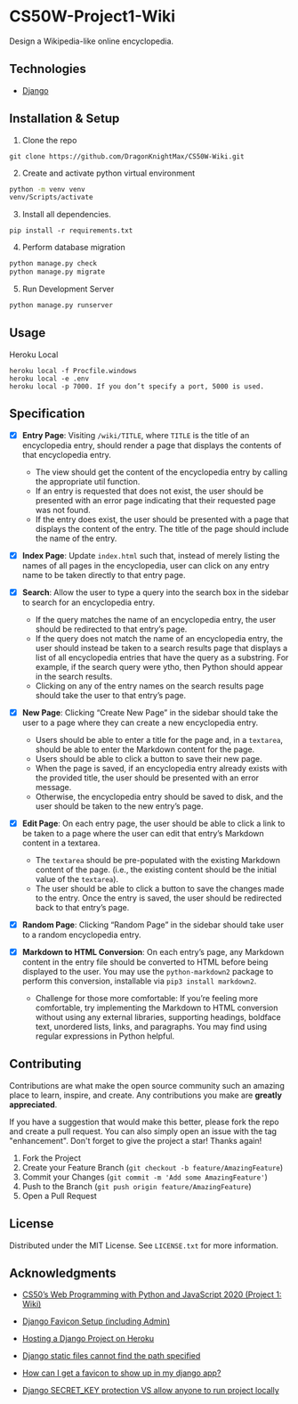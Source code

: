 # CS50W-Project1-Wiki

Design a Wikipedia-like online encyclopedia.

## Technologies

* [Django](https://www.djangoproject.com/)

## Installation & Setup

1. Clone the repo
  
```shell
git clone https://github.com/DragonKnightMax/CS50W-Wiki.git
```

2. Create and activate python virtual environment

```bash
python -m venv venv
venv/Scripts/activate
```

3. Install all dependencies.

```shell
pip install -r requirements.txt
```

4. Perform database migration

```bash
python manage.py check
python manage.py migrate
```

5. Run Development Server

```bash
python manage.py runserver
```

## Usage

Heroku Local

```shell
heroku local -f Procfile.windows
heroku local -e .env
heroku local -p 7000. If you don’t specify a port, 5000 is used.
```

## Specification

* [X] **Entry Page**: Visiting `/wiki/TITLE`, where `TITLE` is the title of an encyclopedia entry, should render a page that displays the contents of that encyclopedia entry.
  * The view should get the content of the encyclopedia entry by calling the appropriate util function.
  * If an entry is requested that does not exist, the user should be presented with an error page indicating that their requested page was not found.
  * If the entry does exist, the user should be presented with a page that displays the content of the entry. The title of the page should include the name of the entry.

* [X] **Index Page**: Update `index.html` such that, instead of merely listing the names of all pages in the encyclopedia, user can click on any entry name to be taken directly to that entry page.

* [X] **Search**: Allow the user to type a query into the search box in the sidebar to search for an encyclopedia entry.
  * If the query matches the name of an encyclopedia entry, the user should be redirected to that entry’s page.
  * If the query does not match the name of an encyclopedia entry, the user should instead be taken to a search results page that displays a list of all encyclopedia entries that have the query as a substring. For example, if the search query were ytho, then Python should appear in the search results.
  * Clicking on any of the entry names on the search results page should take the user to that entry’s page.

* [X] **New Page**: Clicking “Create New Page” in the sidebar should take the user to a page where they can create a new encyclopedia entry.
  * Users should be able to enter a title for the page and, in a `textarea`, should be able to enter the Markdown content for the page.
  * Users should be able to click a button to save their new page.
  * When the page is saved, if an encyclopedia entry already exists with the provided title, the user should be presented with an error message.
  * Otherwise, the encyclopedia entry should be saved to disk, and the user should be taken to the new entry’s page.

* [X] **Edit Page**: On each entry page, the user should be able to click a link to be taken to a page where the user can edit that entry’s Markdown content in a textarea.
  * The `textarea` should be pre-populated with the existing Markdown content of the page. (i.e., the existing content should be the initial value of the `textarea`).
  * The user should be able to click a button to save the changes made to the entry.
  Once the entry is saved, the user should be redirected back to that entry’s page.

* [X] **Random Page**: Clicking “Random Page” in the sidebar should take user to a random encyclopedia entry.

* [X] **Markdown to HTML Conversion**: On each entry’s page, any Markdown content in the entry file should be converted to HTML before being displayed to the user. You may use the `python-markdown2` package to perform this conversion, installable via `pip3 install markdown2`.
  * Challenge for those more comfortable: If you’re feeling more comfortable, try implementing the Markdown to HTML conversion without using any external libraries, supporting headings, boldface text, unordered lists, links, and paragraphs. You may find using regular expressions in Python helpful.

## Contributing

Contributions are what make the open source community such an amazing place to learn, inspire, and create. Any contributions you make are **greatly appreciated**.

If you have a suggestion that would make this better, please fork the repo and create a pull request. You can also simply open an issue with the tag "enhancement".
Don't forget to give the project a star! Thanks again!

1. Fork the Project
2. Create your Feature Branch (`git checkout -b feature/AmazingFeature`)
3. Commit your Changes (`git commit -m 'Add some AmazingFeature'`)
4. Push to the Branch (`git push origin feature/AmazingFeature`)
5. Open a Pull Request

## License

Distributed under the MIT License. See `LICENSE.txt` for more information.

## Acknowledgments

* [CS50’s Web Programming with Python and JavaScript 2020 (Project 1: Wiki)](https://cs50.harvard.edu/web/2020/projects/1/wiki/)

* [Django Favicon Setup (including Admin)](https://automationpanda.com/2017/12/17/django-favicon-setup-including-admin/)

* [Hosting a Django Project on Heroku](https://realpython.com/django-hosting-on-heroku/)

* [Django static files cannot find the path specified](https://stackoverflow.com/questions/63595840/django-static-files-cannot-find-the-path-specified)

* [How can I get a favicon to show up in my django app?](https://stackoverflow.com/questions/21938028/how-can-i-get-a-favicon-to-show-up-in-my-django-app)

* [Django SECRET_KEY protection VS allow anyone to run project locally](https://stackoverflow.com/questions/69506915/django-secret-key-protection-vs-allow-anyone-to-run-project-locally)
